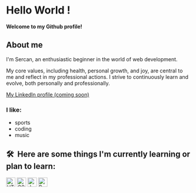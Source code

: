 # Hello World ! 
**Welcome to my Github profile!**

## About me
I'm Sercan, an enthusiastic beginner in the world of web development.

My core values, including health, personal growth, and joy, are central to me and reflect in my professional actions. I strive to continuously learn and evolve, both personally and professionally.

[My LinkedIn profile (coming soon)](https://de.linkedin.com/?src=go-pa&trk=sem-ga_campid.17342682713_asid.148803897556_crid.657308124612_kw.linkedin_d.c_tid.kwd-148086543_n.g_mt.e_geo.9042518&mcid=6935667189886640128&cid=&gad_source=1&gclid=Cj0KCQjwsuSzBhCLARIsAIcdLm6gOowBcFKYI-MJEkprGLhh3EecZdrFEQGq5g7NtSB32jWe-UDO2_0aAgRTEALw_wcB&gclsrc=aw.ds)


### I like:
- sports
- coding
- music


## 🛠  Here are some things I'm currently learning or plan to learn:

<img src="https://img.shields.io/badge/HTML5-282C34?logo=html5&logoColor=E34F26" alt="HTML5 logo" title="HTML5" height="25" />
<img src="https://img.shields.io/badge/CSS3-282C34?logo=css3&logoColor=1572B6" alt="CSS3 logo" title="CSS3" height="25" />
<img src="https://img.shields.io/badge/JavaScript-282C34?logo=javascript&logoColor=F7DF1E" alt="JavaScript logo" title="JavaScript" height="25" />
<img src="https://img.shields.io/badge/React Native-282C34?logo=react&logoColor=61DAFB" alt="React Native logo" title="React Native" height="25" />
